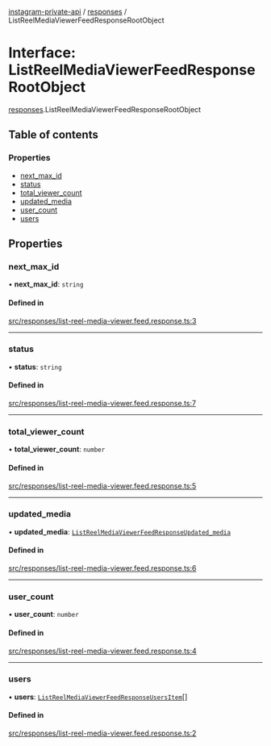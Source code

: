 [instagram-private-api](../../README.md) / [responses](../../modules/responses.md) / ListReelMediaViewerFeedResponseRootObject

# Interface: ListReelMediaViewerFeedResponseRootObject

[responses](../../modules/responses.md).ListReelMediaViewerFeedResponseRootObject

## Table of contents

### Properties

- [next\_max\_id](ListReelMediaViewerFeedResponseRootObject.md#next_max_id)
- [status](ListReelMediaViewerFeedResponseRootObject.md#status)
- [total\_viewer\_count](ListReelMediaViewerFeedResponseRootObject.md#total_viewer_count)
- [updated\_media](ListReelMediaViewerFeedResponseRootObject.md#updated_media)
- [user\_count](ListReelMediaViewerFeedResponseRootObject.md#user_count)
- [users](ListReelMediaViewerFeedResponseRootObject.md#users)

## Properties

### next\_max\_id

• **next\_max\_id**: `string`

#### Defined in

[src/responses/list-reel-media-viewer.feed.response.ts:3](https://github.com/Nerixyz/instagram-private-api/blob/4971f34/src/responses/list-reel-media-viewer.feed.response.ts#L3)

___

### status

• **status**: `string`

#### Defined in

[src/responses/list-reel-media-viewer.feed.response.ts:7](https://github.com/Nerixyz/instagram-private-api/blob/4971f34/src/responses/list-reel-media-viewer.feed.response.ts#L7)

___

### total\_viewer\_count

• **total\_viewer\_count**: `number`

#### Defined in

[src/responses/list-reel-media-viewer.feed.response.ts:5](https://github.com/Nerixyz/instagram-private-api/blob/4971f34/src/responses/list-reel-media-viewer.feed.response.ts#L5)

___

### updated\_media

• **updated\_media**: [`ListReelMediaViewerFeedResponseUpdated_media`](ListReelMediaViewerFeedResponseUpdated_media.md)

#### Defined in

[src/responses/list-reel-media-viewer.feed.response.ts:6](https://github.com/Nerixyz/instagram-private-api/blob/4971f34/src/responses/list-reel-media-viewer.feed.response.ts#L6)

___

### user\_count

• **user\_count**: `number`

#### Defined in

[src/responses/list-reel-media-viewer.feed.response.ts:4](https://github.com/Nerixyz/instagram-private-api/blob/4971f34/src/responses/list-reel-media-viewer.feed.response.ts#L4)

___

### users

• **users**: [`ListReelMediaViewerFeedResponseUsersItem`](ListReelMediaViewerFeedResponseUsersItem.md)[]

#### Defined in

[src/responses/list-reel-media-viewer.feed.response.ts:2](https://github.com/Nerixyz/instagram-private-api/blob/4971f34/src/responses/list-reel-media-viewer.feed.response.ts#L2)
